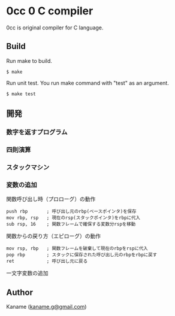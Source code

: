 # 0cc 0 C compiler

0cc is original compiler for C language.

## Build

Run make to build.
```
$ make
```

Run unit test. You run make command with "test" as an argument.
```
$ make test
```


## 開発
### 数字を返すプログラム

### 四則演算

### スタックマシン

### 変数の追加

関数呼び出し時（プロローグ）の動作
```
push rbp       ; 呼び出し元のrbp(ベースポインタ)を保存
mov rbp, rsp   ; 現在のrsp(スタックポインタ)をrbpに代入
sub rsp, 16    ; 関数フレームで確保する変数分rspを移動
```

関数からの戻り方（エピローグ）の動作
```
mov rsp, rbp   ; 関数フレームを破棄して現在のrbpをrspに代入
pop rbp        ; スタックに保存された呼び出し元のrbpをrbpに戻す
ret            ; 呼び出し元に戻る
```

一文字変数の追加


## Author
Kaname (kaname.g@gmail.com)
